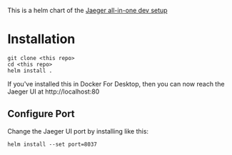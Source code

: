 This is a helm chart of the [Jaeger all-in-one dev setup](https://github.com/jaegertracing/jaeger-kubernetes#development-setup)

# Installation

```
git clone <this repo>
cd <this repo>
helm install .
```

If you've installed this in Docker For Desktop, then you can now reach the Jaeger UI at http://localhost:80

## Configure Port

Change the Jaeger UI port by installing like this:

```
helm install --set port=8037
```
